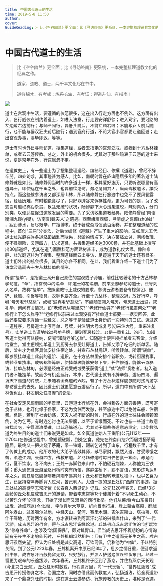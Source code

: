 ```yaml
---
title: 中国古代道士的生活
time: 2019-5-8 11:50
author: 
cover: 
GuideReading: > 比《空谷幽兰》更全面；比《寻访终南》更系统，一本完整梳理道教文化的经典之作。 道家、道教、道士，两千年文化尽在书中。道符秘术，有考据；炼丹长生，有考证；得道升仙，有指南！
---
```




# 中国古代道士的生活

> 比《空谷幽兰》更全面；比《寻访终南》更系统，一本完整梳理道教文化的经典之作。
>
> 道家、道教、道士，两千年文化尽在书中。
>
> 道符秘术，有考据；炼丹长生，有考证；得道升仙，有指南！



![](F:\thunder-beginning\分类浏览\读书会\_public\5a5ee5aeN1064489e.jpg)

  道士在宫观中生活，要遵循的仪范很多，这在出入行走方面也不例外。这方面有出入、出行威仪在制约着道士，如进入法堂，行走要安详舒徐；进入观宇，要沿路的左边或右边前行；与师长同行，要低头随后，不能左顾右盼；不能与女人前后随行，也不能与醉汉狂夫前后随行；遇到官府行道，不论大官小官都要让道回避；走出宫观办事，事毕即返，等等。

道士有时也外出寻师访道，搜集道经，或者去指定的宫观受戒，或者到十方丛林挂单，或者去云游传教。总之，外出的机会很多。尤其对于那些热衷于云游的道士来说，更是常年在外，行踪飘忽不定。

在道教史上，有一些道士为了搜集整理道经、编制经目、修撰《道藏》，曾经不辞辛劳，四处访求，其事迹甚为感人。比如，南朝时曾在庐山隐居多年的著名道士陆修静就是如此。陆修静同当时的许多道士一样，极其爱好游历，只要听说哪里有高道异士，即使远在千里之外，也要前往造访，务必见到其人，当面请教道术，接受指点。而这些被参访者又都深居山林，所以陆修静在行旅途中也免不了要风餐露宿，经险历难，有时粮绝食尽了，只好以辟谷来保存性命。更为可贵的是，为了改变当时道经真伪杂混、散乱无统的状况，陆修静下决心搜集道经，辨别真伪，分门别类，以便适应促进道教发展的需要。为了采访收集道教经典，陆修静曾经“南诣衡湘九嶷(yí疑)，访南真(魏夫人)之遗迹。西至峨嵋西域，寻清虚之高躅(zhú烛)” ，跋山涉水，历尽艰辛，广搜博求，终于著成斋戒仪范百余卷，并在整理道经的过程中，首创“三洞”分类法，对后世编修《道藏》产生了重大的影响。又如唐末五代道士杜光庭在许多道经因战乱而散失、焚毁的情况下，决心著经立说，阐扬教理，便不畏艰险，云游四方，访求道经，共搜集道经多达3000卷，并在此基础上撰写出30部道经，尤其在道门斋醮科范方面建树甚丰，成为道教礼仪大师。像陆修静、杜光庭这样为了搜集、整理道经而四出寻访、足迹遍于天下的道士还有很多。道士们外出的机会很多，其目的亦各不相同。在此，我们着重介绍一下道士们为了访学深造而去十方丛林挂单的情形。

所谓“挂单”，是指道士离开自己原住的宫观或子孙庙，前往比较著名的十方丛林参学访道。“单”，指宫观中的名单，即道士的花名册，前来云游参访的道士，法号列入名单，故称“挂单”。按照道教行止威仪的要求，参访云游者要备有棕蒲团、便铲、缘瓢、引磬等物具，衣钵也要齐全。行至十方丛林，整理衣冠，放好行李，呼喊“号房老爷慈悲”，或喊“迎宾老爷慈悲”，不能随便闯入号房。号房道士出迎，叙礼毕，询问有关情况。如“老修行从哪里来?”“老修行仙姓?”“老修行宝庙何处?”“老修行上下怎么称呼?”“老修行以前来过本观没有?”挂单道士都要一一据实回答。此后还要应要求背诵一些经文，总之等于是验证道士身份的一次特别的口试。通过这一道程序，号房道士才写号单、号牌，并注明大号或复号(初来注大号，重来注复号)，挂单道士恭谨地接过号单号牌，便到客房接洽。又是一番礼让、询问，如知客道士觉得可以接纳，便喊“知随老爷送单”。知随道士便带领挂单者去客堂，介绍给堂主。堂主便领挂单道士到厨房去参见灶房道士，告知又添了吃饭的新单客。随后，堂主才为单客具体安排住宿之处，并宣布丛林规矩，听候转单。所谓“转单”，即参照挂单道士此前的道阶、道职，在十方丛林里安排个新职务，或转厨房执事，或转茶果执事，或转都管等职，使挂单者能够安顿下来，长住修道。能够云游参访、挂单丛林的，必须是经由正式受戒或受箓获得“道士”或“法师”资格者。初入道门者不能挂单，故而少有机会远行。本来，古代道士就有不辞辛劳、游历四海、遍访天下高道的传统，后来随着全真道的兴起，有了十方丛林这样能够随时接纳游学参访道士的去处，因此道士们就更愿意云游远行了。所以，道门中有所谓“天下丛林饭似山，钵衣到处任君餐”的说法。

在社会安定风调雨顺的年景里，云游道士行旅在外，会得到各方面的善待，既可寄食于丛林，也可化缘于俗家，不必为食住而发愁，甚至旅途中可以免付车船、住宿费。但是，若到了社会动荡，天灾人祸不断的时候，行旅在外的道士往往会困顿潦倒，沦为乞丐。有时连乞讨也无法果腹，以至于饥饿而死。不过也有一些道士故意自找苦吃，宁愿漂泊受难，以此磨炼道心。尤其对于那些修道意志坚定，以传教弘道为终生目的的道士们来说更是如此。如全真道创始人王重阳(公元1112年——1170年)在修道过程中，曾短蓑破瓢，到处乞食。他先在终南山挖穴而居或搭茅庵隐居，最终又一把火烧了茅庵，带一铁罐，辗转乞讨到了山东，行程数千里，才有了传教上的成功。他所收的七大弟子皆效其师，散尽家财，飘然入道，甘受寒饿之苦，浪迹江湖，云游四方，传教布道。如马钰修道时每日仅乞食一钵面，赤足而行，夏不饮水，冬不向火；王处一赤脚往来山中，不怕砺石荆棘，人称他为王铁脚；郝大通乞食云游至赵州桥时突有所悟，遂静坐桥下，默不言语，忘形炼功达6年之久，而且居然能够寒暑风雨不易其处；丘处机在辗转布道过程中，也以乞食为生，还坚持常年赤脚背人过河，苦己利人。尤值一提的是丘处机“西游”的事迹。据丘处机的高徒李志常所撰《长春真人西游记》记载。公元1220年春天，已经73岁高龄的丘处机应成吉思汗的邀请，带着李志常等18个徒弟怀着“不以死生动心，不以苦乐介怀”的信念，开始了漫长而又艰巨的西行壮举。他们从莱州(今山东掖县)出发，途经燕京(今北京)、呼伦贝尔大草原，折向西南行进，登上蒙古高原，翻越阿尔泰山，过准噶尔盆地，中经天山、楚河、赛里木湖、吉尔吉斯山、塔拉斯、塔什干等地，历时两年有余，方才辗转来到阿富汗北部的兴都库什山，来到了“一代天骄，成吉思汗的行宫，得与成吉思汗说经论道。丘处机向成吉思汗传的“道”既涉及“修身养命”，也涉及“治国保民”，颇对其胃口。但当成吉思汗怀着期盼的心情询问有无长生不老的仙药时，丘处机却坦然相告：只有卫生之道而无长生之药。成吉思汗虽然失望，但认为丘处机是诚实高道，可钦可佩，仍称他为“神仙”，予以特别关照。到了公元1223年春，丘处机离开中原已经3年了，思乡之情日重，便请求返回中原。成吉思汗百般挽留无效，只好放行，并派人护送这位丘神仙东归。经过一番更为艰辛的长途跋涉，次年春天，丘处机终于回到了燕京，并住持燕京天长观(今北京白云观)。丘处机历时数载，行程逾万里，向“一代天骄”、“世界征服者”成吉思汗传授修身之术、治国之方，同时亦借此而传教度人，弘扬道法，给全真道带来了一个鼎盛兴旺的时期。这在道士云游参访、行旅传教的历史上，堪称是奇迹。